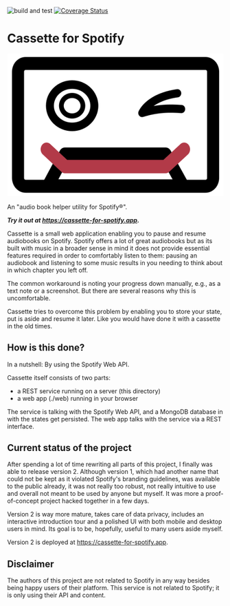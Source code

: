 ![build and test](https://github.com/FlorianLoch/Cassette/actions/workflows/ci_cd.yaml/badge.svg)
[![Coverage Status](https://coveralls.io/repos/github/FlorianLoch/Cassette/badge.svg?branch=master)](https://coveralls.io/github/FlorianLoch/Cassette?branch=master)

# Cassette for Spotify

![](./web/assets/cassette_logo.svg)

An "audio book helper utility for Spotify&reg;".

***Try it out at https://cassette-for-spotify.app.***

Cassette is a small web application enabling you to pause and resume audiobooks on Spotify. Spotify offers a lot of great audiobooks but as its built with music in a broader sense in mind it does not provide essential features required in order to comfortably listen to them: pausing an audiobook and listening to some music results in you needing to think about in which chapter you left off.

The common workaround is noting your progress down manually, e.g., as a text note or a screenshot. But there are several reasons why this is uncomfortable.

Cassette tries to overcome this problem by enabling you to store your state, put is aside and resume it later. Like you would have done it with a cassette in the old times.


## How is this done?
In a nutshell: By using the Spotify Web API. 

Cassette itself consists of two parts: 
- a REST service running on a server (this directory) 
- a web app (./web) running in your browser

The service is talking with the Spotify Web API, and a MongoDB database in with the states get persisted. 
The web app talks with the service via a REST interface.


## Current status of the project
After spending a lot of time rewriting all parts of this project, I finally was able to release version 2. 
Although version 1, which had another name that could not be kept as it violated Spotify's branding guidelines, was available to the public already, it was not really too robust, not really intuitive to use and overall not meant to be used by anyone but myself. 
It was more a proof-of-concept project hacked together in a few days.

Version 2 is way more mature, takes care of data privacy, includes an interactive introduction tour and a polished UI with both mobile and desktop users in mind. 
Its goal is to be, hopefully, useful to many users aside myself.

Version 2 is deployed at https://cassette-for-spotify.app.


## Disclaimer
The authors of this project are not related to Spotify in any way besides being happy users of their platform. 
This service is not related to Spotify; it is only using their API and content.
